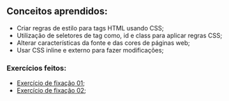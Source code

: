 ## Conceitos aprendidos:
- Criar regras de estilo para tags HTML usando CSS;
- Utilização de seletores de tag como, id e class para aplicar regras CSS;
- Alterar características da fonte e das cores de páginas web;
- Usar CSS inline e externo para fazer modificações;

### Exercícios feitos:
- [Exercício de fixação 01](https://github.com/lucas-da-silva/trybe-exercicios/tree/main/01-fundamentos/bloco-03-introdu%C3%A7ao-a-html-e-css/dia-02-html-e-css-primeiros-passos-em-css/exercicio-de-fixacao-01);
- [Exercício de fixação 02](https://github.com/lucas-da-silva/trybe-exercicios/tree/main/01-fundamentos/bloco-03-introdu%C3%A7ao-a-html-e-css/dia-02-html-e-css-primeiros-passos-em-css/exercicio-de-fixacao-02);
